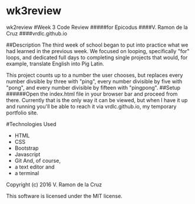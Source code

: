 # wk3review
wk2review
#Week 3 Code Review
#####for Epicodus
####V. Ramon de la Cruz
####vrdlc.github.io

##Description
The third week of school began to put into practice what we had learned in the previous week. We focused on looping, specifically "for" loops, and dedicated full days to completing single projects that would, for example, translate English into Pig Latin. 

This project counts up to a number the user chooses, but replaces every number divsible by three with "ping", every number divisible by five with "pong", and every number divisible by fifteen with "pingpong". 
##Setup
######Open the index.html file in your browser bar and proceed from there. Currently that is the only way it can be viewed, but when I have it up and running you'll be able to reach it via vrdlc.github.io, my temporary portfolio site. 



#Technologies Used
* HTML
* CSS
* Bootstrap
* Javascript
* Git
And, of course,
* a text editor and
* a terminal

Copyright (c) 2016 V. Ramon de la Cruz

This software is licensed under the MIT license. 
